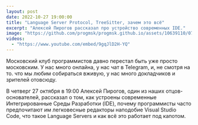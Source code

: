 ```yaml
---
layout: post
date: 2022-10-27 19:00:00
title: "Language Server Protocol, TreeSitter, зачем это всё"
excerpt: "Алексей Пирогов рассказал про устройство современных IDE."
image: "https://github.com/progmsk/progmsk.github.io/assets/10639110/07664735-aecd-4941-b834-9ab420c000eb"
videos:
  - "https://www.youtube.com/embed/9gqJlD2H-YQ"
---
```


Московский клуб программистов давно перестал быть уже просто московским. У нас много онлайна, у нас чат в Telegram, и, не смотря на то. что мы любим собираться вживую, у нас много докладчиков и зрителей отовсюду.

В четверг 27 октября в 19:00 Алексей Пирогов, один из наших отцов-основателей, рассказал о том, как устроены современные Интегрированные Среды Разработки (IDE), почему программисты часто предпочитают им легковесные редакторы наподобие Visual Studio Code, что такое Language Servers и как всё это работает под капотом.
